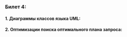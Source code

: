 ### Билет 4:

#### 1.  Диаграммы классов языка UML:

#### 2.  Оптимизации поиска оптимального плана запроса:
